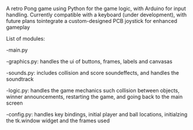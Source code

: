 A retro Pong game using Python for the game logic, with Arduino for input handling. Currently compatible with a keyboard (under development), with future plans tointegrate a custom-designed PCB joystick for enhanced gameplay

List of modules:

-main.py

-graphics.py: handles the ui of buttons, frames, labels and canvasas

-sounds.py: includes collision and score soundeffects, and handles the soundtrack

-logic.py: handles the game mechanics such collision between objects, winner announcements, restarting the game, and going back to the main screen

-config.py: handles key bindings, initial player and ball locations, initialzing the tk.window widget and the frames used 
